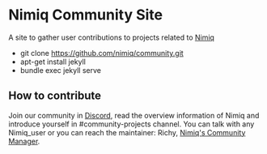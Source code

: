 # Nimiq Community Site

A site to gather user contributions to projects related to [Nimiq](https://nimiq.com/)

- git clone https://github.com/nimiq/community.git
- apt-get install jekyll
- bundle exec jekyll serve


## How to contribute

Join our community in [Discord](https://discord.gg/55rHkGz), read the overview information of Nimiq and introduce yourself in #community-projects channel. You can talk with any Nimiq_user or you can reach the maintainer: Richy, [Nimiq's Community Manager](https://nimiq.com/team/).
